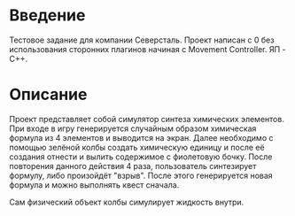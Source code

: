 # Введение

Тестовое задание для компании Северсталь. 
Проект написан с 0 без использования сторонних плагинов начиная с Movement Controller. ЯП - C++.

# Описание

Проект представляет собой симулятор синтеза химических элементов. При входе в игру генерируется случайным образом химическая формула из 4 элементов и выводится на экран.
Далее необходимо с помощью зелёной колбы создать химическую единицу и после её создания отнести и вылить содержимое с фиолетовую бочку. После повторения данного действия 4 раза, пользователь синтезирует формулу, либо произойдёт "взрыв". После этого генерируется новая формула и можно выполнять квест сначала.

Сам физический объект колбы симулирует жидкость внутри.
